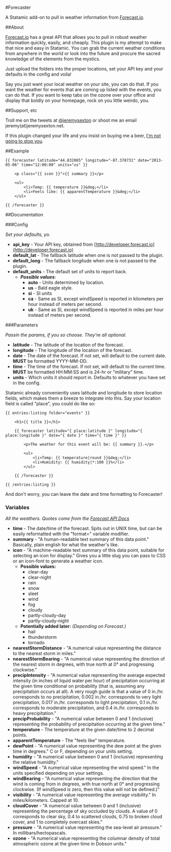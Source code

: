#Forecaster

A Statamic add-on to pull in weather information from [Forecast.io](http://forecast.io).

##About

[Forecast.io](http://forecast.io) has a great API that allows you to pull in robust weather information quickly, easily, and cheaply. This plugin is my attempt to make that nice and easy in Statamic. You can grab the current weather conditions from anywhere in the world or look into the future and procure the sacred knowledge of the elements from the mystics.

Just upload the folders into the proper locations, set your API key and your defaults in the config and voila!

Say you just want your local weather on your site, you can do that. If you want the weather for events that are coming up listed with the events, you can do that. If you want to keep tabs on the ozone over your office and display that boldly on your homepage, rock on you little weirdo, you.

##Support, etc

Troll me on the tweets at [@jeremysexton](http://twitter.com/jeremysexton) or shoot me an email jeremy(at)jeremysexton.net.

If this plugin changed your life and you insist on buying me a beer, [I'm not going to stop you](https://www.paypal.com/cgi-bin/webscr?cmd=_s-xclick&hosted_button_id=LTC6XY9F7RTJ2).

##Example

```
{{ forecaster latitude="44.832865" longitude="-87.378731" date="2013-05-06" time="12:00:00" units="us" }}

	<p class="{{ icon }}">{{ summary }}</p>
	
	<ul>
		<li>Temp: {{ temperature }}&deg;</li>
		<li>Feels like: {{ apparentTemperature }}&deg;</li>
	</ul>

{{ /forecaster }}
```

##Documentation

###Config

*Set your defaults, yo.*

* **api_key** - Your API key, obtained from [http://developer.forecast.io](http://developer.forecast.io)
* **default_lat** - The fallback latitude when one is not passed to the plugin.
* **default_long** - The fallback longitude when one is not passed to the plugin.
* **default_units** - The default set of units to report back.
	* ***Possible values***:
		* **auto** - Units determined by location.
		* **us** - Bald eagle style.
		* **si** - SI units
		* **ca** - Same as SI, except windSpeed is reported in kilometers per hour instead of meters per second.
		* **uk** - Same as SI, except windSpeed is reported in miles per hour instead of meters per second.

###Parameters

*Passin the params, if you so choose. They're all optional.*

* **latitude** - The latitude of the location of the forecast.
* **longitude** - The longitude of the location of the forecast.
* **date** - The date of the forecast. If not set, will default to the current date. **MUST** be formatted YYYY-MM-DD.
* **time** - The time of the forecast. If not set, will default to the current time. **MUST** be formatted HH:MM:SS and is 24-hr or "military" time.
* **units** - Which units it should report in. Defaults to whatever you have set in the config.

Statamic already conveniently uses latitude and longitude to store location fields, which makes them a breeze to integrate into this. Say your location field is called "place", you could do like so:

```
{{ entries:listing folder="events" }}

	<h1>{{ title }}</h1>
	
	{{ forecaster latitude="{ place:latitude }" longitude="{ place:longitude }" date="{ date }" time="{ time }" }}
		
		<p>The weather for this event will be: {{ summary }}.</p>
		
		<ul>
			<li>Temp: {{ temperature|round }}&deg;</li>
			<li>Humidity: {{ humidity|*:100 }}%</li>
		</ul>
		
	{{ /forecaster }}

{{ /entries:listing }}
```
And don't worry, you can leave the date and time formatting to Forecaster!

### Variables

*All the weathers. Quotes come from the [Forecast API Docs](https://developer.forecast.io/docs/v2)*

* **time** - The date/time of the forecast. Spits out in UNIX time, but can be easily reformatted with the "format=" variable modifier.
* **summary** - "A human-readable text summary of this data point." Basically, plain english for what the weather's like.
* **icon** - "A machine-readable text summary of this data point, suitable for selecting an icon for display." Gives you a little slug you can pass to CSS or an icon-font to generate a weather icon.
	* **Possible values:**
		* clear-day
		* clear-night
		* rain
		* snow
		* sleet
		* wind
		* fog
		* cloudy
		* partly-cloudy-day
		* partly-cloudy-night
	* **Potentially added later:** *(Depending on Forecast.)*
		* hail
		* thunderstorm
		* tornado
* **nearestStormDistance** - "A numerical value representing the distance to the nearest storm in miles."
* **nearestStormBearing** - "A numerical value representing the direction of the nearest storm in degrees, with true north at 0° and progressing clockwise."
* **precipIntensity** - "A numerical value representing the average expected intensity (in inches of liquid water per hour) of precipitation occurring at the given time conditional on probability (that is, assuming any precipitation occurs at all). A very rough guide is that a value of 0 in./hr. corresponds to no precipitation, 0.002 in./hr. corresponds to very light precipitation, 0.017 in./hr. corresponds to light precipitation, 0.1 in./hr. corresponds to moderate precipitation, and 0.4 in./hr. corresponds to heavy precipitation."
* **precipProbability** - "A numerical value between 0 and 1 (inclusive) representing the probability of precipitation occurring at the given time."
* **temperature** - The temperature at the given date/time to 2 decimal points.
* **apparentTemperature** - The "feels like" temperature.
* **dewPoint** - "A numerical value representing the dew point at the given time in degrees." C or F, depending on your units setting.
* **humidity** - "A numerical value between 0 and 1 (inclusive) representing the relative humidity."
* **windSpeed** - "A numerical value representing the wind speed." In the units specified depending on your settings.
* **windBearing** - "A numerical value representing the direction that the wind is coming from in degrees, with true north at 0° and progressing clockwise. (If windSpeed is zero, then this value will not be defined.)"
* **visibility** - "A numerical value representing the average visibility." In miles/kilometers. Capped at 10.
* **cloudCover** - "A numerical value between 0 and 1 (inclusive) representing the percentage of sky occluded by clouds. A value of 0 corresponds to clear sky, 0.4 to scattered clouds, 0.75 to broken cloud cover, and 1 to completely overcast skies."
* **pressure** - "A numerical value representing the sea-level air pressure." In millibars/hectopascals.
* **ozone** - "A numerical value representing the columnar density of total atmospheric ozone at the given time in Dobson units."